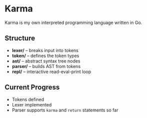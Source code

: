 # Karma

Karma is my own interpreted programming language written in Go.  

## Structure
- **lexer/** – breaks input into tokens
- **token/** – defines the token types
- **ast/** – abstract syntax tree nodes
- **parser/** – builds AST from tokens
- **repl/** – interactive read-eval-print loop

## Current Progress
- Tokens defined
- Lexer implemented
- Parser supports `karma` and `return` statements so far